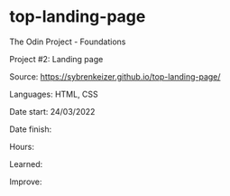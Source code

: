 # top-landing-page

The Odin Project - Foundations

Project #2: Landing page

Source: https://sybrenkeizer.github.io/top-landing-page/

Languages: HTML, CSS

Date start: 24/03/2022

Date finish:

Hours:

Learned:

Improve:
